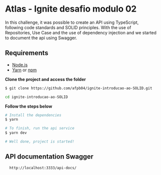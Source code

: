 # Atlas - Ignite desafio modulo 02

In this challenge, it was possible to create an API using TypeScript, following code standards and SOLID principles. With the use of Repositories, Use Case and the use of dependency injection and we started to document the api using Swagger.

## Requirements

- [Node.js](https://nodejs.org/en/)
- [Yarn](https://classic.yarnpkg.com/) or [npm](https://www.npmjs.com/)

**Clone the project and access the folder**

```bash
$ git clone https://github.com/afpb04/ignite-introducao-ao-SOLID.git

cd ignite-introducao-ao-SOLID
```
**Follow the steps below**

```bash
# Install the dependencies
$ yarn

# To finish, run the api service
$ yarn dev

# Well done, project is started!

```
## API documentation Swagger

```bash
  http://localhost:3333/api-docs/
```
